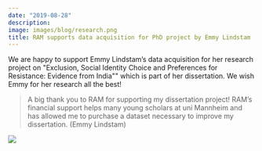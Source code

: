 ```yaml
---
date: "2019-08-28"
description: 
image: images/blog/research.png
title: RAM supports data acquisition for PhD project by Emmy Lindstam
---
```


We are happy to support Emmy Lindstam’s data acquisition for her research project on "Exclusion, Social Identity Choice and Preferences for Resistance: Evidence from India"" which is part of her dissertation. We wish Emmy for her research all the best!

> A big thank you to RAM for supporting my dissertation project! RAM’s financial support helps many young scholars at uni Mannheim and has allowed me to purchase a dataset necessary to improve my dissertation. (Emmy Lindstam)

![](/images/portfolio/emmy_photo2.png)